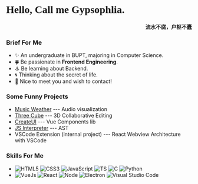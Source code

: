 <link rel="stylesheet" href="./css/index.css">

<div style="font-family: moreland">
  <h1>Hello, Call me Gypsophlia.</h1>
  <h4 align="right">流水不腐，户枢不蠹</h4>
</div>

### Brief For Me

- :sparkles: An undergraduate in BUPT, majoring in Computer Science.
- :four_leaf_clover: Be passionate in **Frontend Engineering**.
- :anchor: Be learning about Backend.
- :cyclone: Thinking about the secret of life.
- :love_letter: Nice to meet you and wish to contact!

### Some Funny Projects

- [Music Weather](https://gitee.com/KamenRider41/alibabawudao) --- Audio visualization
- [Three Cube](https://gitee.com/gypsophlia/three-cube) --- 3D Collaborative Editing
- [CreateUI](https://github.com/MrPluto0/CreateUI) --- Vue Components lib
- [JS Interpreter](https://github.com/MrPluto0/js-interpreter) --- AST
- VSCode Extension (internal project) --- React Webview Architecture with VSCode

### Skills For Me

- ![HTML5](https://img.shields.io/badge/html5-%23E34F26.svg?style=for-the-badge&logo=html5&logoColor=white) ![CSS3](https://img.shields.io/badge/css3-%231572B6.svg?style=for-the-badge&logo=css3&logoColor=white) ![JavaScript](https://img.shields.io/badge/javascript-%23323330.svg?style=for-the-badge&logo=javascript&logoColor=%23F7DF1E) ![TS](https://img.shields.io/badge/TypeScript-007ACC?style=for-the-badge&logo=typescript&logoColor=white) ![C](https://img.shields.io/badge/C-00599C?style=for-the-badge&logo=c&logoColor=white) ![Python](https://img.shields.io/badge/Python-FFD43B?style=for-the-badge&logo=python&logoColor=blue)
- ![VueJs](https://img.shields.io/badge/Vue.js-35495E?style=for-the-badge&logo=vuedotjs&logoColor=4FC08D) ![React](https://img.shields.io/badge/React-20232A?style=for-the-badge&logo=react&logoColor=61DAFB) ![Node](https://img.shields.io/badge/Node.js-339933?style=for-the-badge&logo=nodedotjs&logoColor=white) ![Electron](https://img.shields.io/badge/Electron-2B2E3A?style=for-the-badge&logo=electron&logoColor=9FEAF9) ![Visual Studio Code](https://img.shields.io/badge/Vscode%20Extensions-0078d7.svg?style=for-the-badge&logo=visual-studio-code&logoColor=white)


